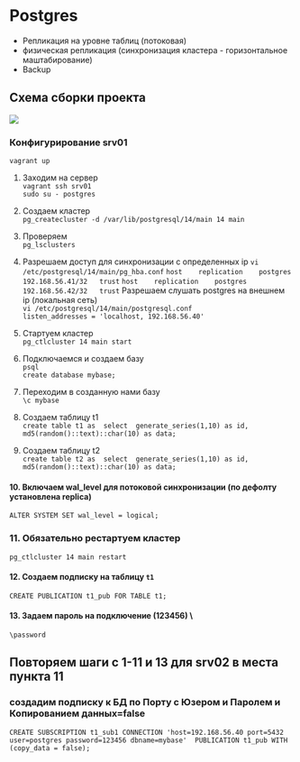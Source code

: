 # Postgres
- Репликация на уровне таблиц (потоковая) 
- физическая репликация (синхронизация кластера - горизонтальное маштабирование) 
- Backup

## Схема сборки проекта
![](https://github.com/vedoff/postgres/blob/main/pict/Screenshot%20from%202022-04-27%2017-27-26.png)

### Конфигурирование srv01
`vagrant up` 
1. Заходим на сервер \
`vagrant ssh srv01` \
`sudo su - postgres` 
2. Создаем кластер \
`pg_createcluster -d /var/lib/postgresql/14/main 14 main` 
3. Проверяем \
`pg_lsclusters` 
4. Разрешаем доступ для синхронизации с определенных ip
`vi /etc/postgresql/14/main/pg_hba.conf`
`host    replication    postgres    192.168.56.41/32   trust`
`host    replication    postgres    192.168.56.42/32   trust`
Разрешаем слушать postgres на внешнем ip (локальная сеть) \
`vi /etc/postgresql/14/main/postgresql.conf` \
`listen_addresses = 'localhost, 192.168.56.40'`
5. Стартуем кластер \
`pg_ctlcluster 14 main start` 
6. Подключаемся и создаем базу \
`psql` \
`create database mybase;` 
7. Переходим в созданную нами базу \
`\c mybase`

8. Создаем таблицу t1 \
`create table t1 as 
select 
  generate_series(1,10) as id,
  md5(random()::text)::char(10) as data;`
  
9. Создаем таблицу t2 \
`create table t2 as 
select 
  generate_series(1,10) as id,
  md5(random()::text)::char(10) as data;`
#### 10. Включаем wal_level для потоковой синхронизации (по дефолту установлена replica)
`ALTER SYSTEM SET wal_level = logical;`
### 11. Обязательно рестартуем кластер
`pg_ctlcluster 14 main restart`
#### 12. Создаем подписку на таблицу `t1`
`CREATE PUBLICATION t1_pub FOR TABLE t1;`

#### 13. Задаем пароль на подключение (123456) \
`\password`

## Повторяем шаги с 1-11 и 13 для srv02 в места пункта 11 
###  создадим подписку к БД по Порту с Юзером и Паролем и Копированием данных=false
`CREATE SUBSCRIPTION t1_sub1
CONNECTION 'host=192.168.56.40 port=5432 user=postgres password=123456 dbname=mybase' 
PUBLICATION t1_pub WITH (copy_data = false);`
